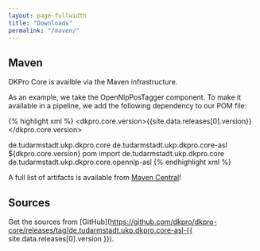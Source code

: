 ```yaml
---
layout: page-fullwidth
title: "Downloads"
permalink: "/maven/"
---
```


## Maven

DKPro Core is availble via the Maven infrastructure.

As an example, we take the OpenNlpPosTagger component. To make it available in a
pipeline, we add the following dependency to our POM file:

{% highlight xml %}
<properties>
  <dkpro.core.version>{{site.data.releases[0].version}}</dkpro.core.version>
</properties>

<dependencyManagement>
  <dependencies>
    <dependency>
      <artifact>de.tudarmstadt.ukp.dkpro.core</artifact>
      <group>de.tudarmstadt.ukp.dkpro.core-asl</group>
      <version>${dkpro.core.version}</version>
      <type>pom</type>
      <scope>import</scope>
    </dependency>
  </dependencies>
</dependencyManagement>

<dependencies>
  <dependency>
    <groupId>de.tudarmstadt.ukp.dkpro.core</groupId>
    <artifactId>de.tudarmstadt.ukp.dkpro.core.opennlp-asl</artifactId>
  </dependency>
</dependencies>
{% endhighlight xml %}

A full list of artifacts is available from [Maven Central][1]! 

## Sources

Get the sources from [GitHub](https://github.com/dkpro/dkpro-core/releases/tag/de.tudarmstadt.ukp.dkpro.core-asl-{{ site.data.releases[0].version }}).

[1]: http://search.maven.org/#search%7Cga%7C1%7Cg%3A%22de.tudarmstadt.ukp.dkpro.core%22%20AND%20v%3A%22{{site.data.releases[0].version}}%22
